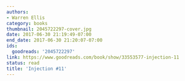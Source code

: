 ```yaml
---
authors:
- Warren Ellis
category: books
thumbnail: 2045722297-cover.jpg
date: 2017-06-30 21:19:49-07:00
end_date: 2017-06-30 21:20:07-07:00
ids:
  goodreads: '2045722297'
link: https://www.goodreads.com/book/show/33553577-injection-11
status: read
title: 'Injection #11'
---
```


